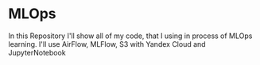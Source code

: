 # MLOps

In this Repository I'll show all of my code, that I using in process of MLOps learning.
I'll use AirFlow, MLFlow, S3 with Yandex Cloud and JupyterNotebook

